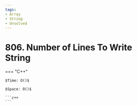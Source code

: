 ```yaml
---
tags:
- Array
- String
- Unsolved
---
```



# 806. Number of Lines To Write String

=== "C++"

    $Time: O()$

    $Space: O()$

    ```c++
    ```